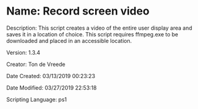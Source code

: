 ﻿# Name: Record screen video

Description: This script creates a video of the entire user display area and saves it in a location of choice. This script requires ffmpeg.exe to be downloaded and placed in an accessible location.

Version: 1.3.4

Creator: Ton de Vreede

Date Created: 03/13/2019 00:23:23

Date Modified: 03/27/2019 22:53:18

Scripting Language: ps1

